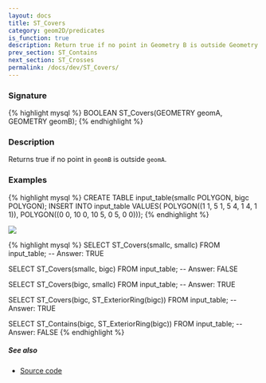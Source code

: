 ```yaml
---
layout: docs
title: ST_Covers
category: geom2D/predicates
is_function: true
description: Return true if no point in Geometry B is outside Geometry A
prev_section: ST_Contains
next_section: ST_Crosses
permalink: /docs/dev/ST_Covers/
---
```


### Signature

{% highlight mysql %}
BOOLEAN ST_Covers(GEOMETRY geomA, GEOMETRY geomB);
{% endhighlight %}

### Description

Returns true if no point in `geomB` is outside `geomA`.

### Examples

{% highlight mysql %}
CREATE TABLE input_table(smallc POLYGON, bigc POLYGON);
INSERT INTO input_table VALUES(
    POLYGON((1 1, 5 1, 5 4, 1 4, 1 1)),
    POLYGON((0 0, 10 0, 10 5, 0 5, 0 0)));
{% endhighlight %}

<img class="displayed" src="../ST_Covers.png"/>

{% highlight mysql %}
SELECT ST_Covers(smallc, smallc) FROM input_table;
-- Answer:    TRUE

SELECT ST_Covers(smallc, bigc) FROM input_table;
-- Answer:    FALSE

SELECT ST_Covers(bigc, smallc) FROM input_table;
-- Answer:    TRUE

SELECT ST_Covers(bigc, ST_ExteriorRing(bigc)) FROM input_table;
-- Answer:    TRUE

SELECT ST_Contains(bigc, ST_ExteriorRing(bigc)) FROM input_table;
-- Answer:    FALSE
{% endhighlight %}

##### See also

* <a href="https://github.com/irstv/H2GIS/blob/master/h2spatial-ext/src/main/java/org/h2gis/h2spatialext/function/spatial/predicates/ST_Covers.java" target="_blank">Source code</a>
